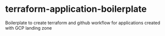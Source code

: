 # terraform-application-boilerplate
Boilerplate to create terraform and github workflow for applications created with GCP landing zone
